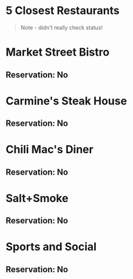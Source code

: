 # 5 Closest Restaurants

> Note - didn't really check status!

# Market Street Bistro

## Reservation: No

# Carmine's Steak House

## Reservation: No

# Chili Mac's Diner

## Reservation: No

# Salt+Smoke

## Reservation: No

# Sports and Social

## Reservation: No

